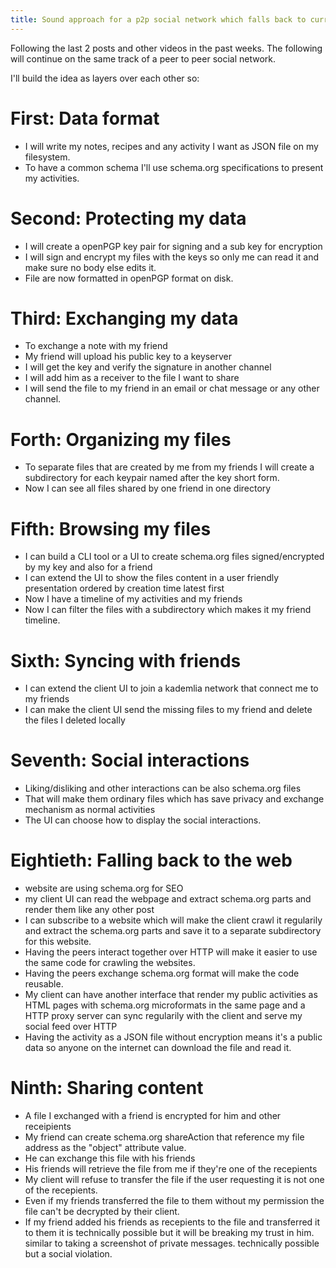 ```yaml
---
title: Sound approach for a p2p social network which falls back to current web
---
```



Following the last 2 posts and other videos in the past weeks. The following
will continue on the same track of a peer to peer social network.

I'll build the idea as layers over each other so:

# First: Data format

- I will write my notes, recipes and any activity I want as JSON file on my filesystem.
- To have a common schema I'll use schema.org specifications to present my
  activities.

# Second: Protecting my data

- I will create a openPGP key pair for signing and a sub key for encryption
- I will sign and encrypt my files with the keys so only me can read it and make
  sure no body else edits it.
- File are now formatted in openPGP format on disk.

# Third: Exchanging my data

- To exchange a note with my friend
- My friend will upload his public key to a keyserver
- I will get the key and verify the signature in another channel
- I will add him as a receiver to the file I want to share
- I will send the file to my friend in an email or chat message or any other
  channel.

# Forth: Organizing my files

- To separate files that are created by me from my friends I will create a
  subdirectory for each keypair named after the key short form.
- Now I can see all files shared by one friend in one directory

# Fifth: Browsing my files

- I can build a CLI tool or a UI to create schema.org files signed/encrypted by
  my key and also for a friend
- I can extend the UI to show the files content in a user friendly presentation
  ordered by creation time latest first
- Now I have a timeline of my activities and my friends
- Now I can filter the files with a subdirectory which makes it my friend
  timeline.

# Sixth: Syncing with friends

- I can extend the client UI to join a kademlia network that connect me to my friends
- I can make the client UI send the missing files to my friend and delete the
  files I deleted locally

# Seventh: Social interactions

- Liking/disliking and other interactions can be also schema.org files
- That will make them ordinary files which has save privacy and exchange
  mechanism as normal activities
- The UI can choose how to display the social interactions.

# Eightieth: Falling back to the web

- website are using schema.org for SEO
- my client UI can read the webpage and extract schema.org parts and render them
  like any other post
- I can subscribe to a website which will make the client crawl it regularily
  and extract the schema.org parts and save it to a separate subdirectory for
  this website.
- Having the peers interact together over HTTP will make it easier to use the
  same code for crawling the websites.
- Having the peers exchange schema.org format will make the code reusable.
- My client can have another interface that render my public activities as HTML
  pages with schema.org microformats in the same page and a HTTP proxy server
  can sync regularily with the client and serve my social feed over HTTP
- Having the activity as a JSON file without encryption means it's a public data
  so anyone on the internet can download the file and read it.

# Ninth: Sharing content

- A file I exchanged with a friend is encrypted for him and other receipients
- My friend can create schema.org shareAction that reference my file address as
  the "object" attribute value.
- He can exchange this file with his friends
- His friends will retrieve the file from me if they're one of the recepients
- My client will refuse to transfer the file if the user requesting it is not
  one of the recepients.
- Even if my friends transferred the file to them without my permission the file
  can't be decrypted by their client.
- If my friend added his friends as recepients to the file and transferred it to
  them it is technically possible but it will be breaking my trust in him.
  similar to taking a screenshot of private messages. technically possible but
  a social violation.
